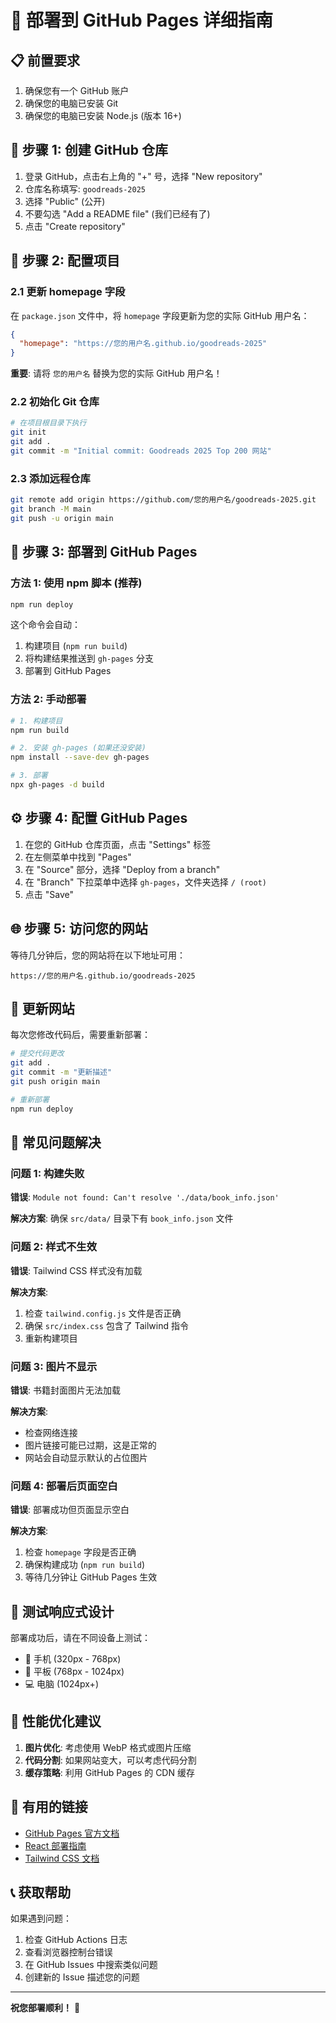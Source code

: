 # 🚀 部署到 GitHub Pages 详细指南

## 📋 前置要求

1. 确保您有一个 GitHub 账户
2. 确保您的电脑已安装 Git
3. 确保您的电脑已安装 Node.js (版本 16+)

## 🔧 步骤 1: 创建 GitHub 仓库

1. 登录 GitHub，点击右上角的 "+" 号，选择 "New repository"
2. 仓库名称填写: `goodreads-2025`
3. 选择 "Public" (公开)
4. 不要勾选 "Add a README file" (我们已经有了)
5. 点击 "Create repository"

## 🔧 步骤 2: 配置项目

### 2.1 更新 homepage 字段

在 `package.json` 文件中，将 `homepage` 字段更新为您的实际 GitHub 用户名：

```json
{
  "homepage": "https://您的用户名.github.io/goodreads-2025"
}
```

**重要**: 请将 `您的用户名` 替换为您的实际 GitHub 用户名！

### 2.2 初始化 Git 仓库

```bash
# 在项目根目录下执行
git init
git add .
git commit -m "Initial commit: Goodreads 2025 Top 200 网站"
```

### 2.3 添加远程仓库

```bash
git remote add origin https://github.com/您的用户名/goodreads-2025.git
git branch -M main
git push -u origin main
```

## 🚀 步骤 3: 部署到 GitHub Pages

### 方法 1: 使用 npm 脚本 (推荐)

```bash
npm run deploy
```

这个命令会自动：
1. 构建项目 (`npm run build`)
2. 将构建结果推送到 `gh-pages` 分支
3. 部署到 GitHub Pages

### 方法 2: 手动部署

```bash
# 1. 构建项目
npm run build

# 2. 安装 gh-pages (如果还没安装)
npm install --save-dev gh-pages

# 3. 部署
npx gh-pages -d build
```

## ⚙️ 步骤 4: 配置 GitHub Pages

1. 在您的 GitHub 仓库页面，点击 "Settings" 标签
2. 在左侧菜单中找到 "Pages"
3. 在 "Source" 部分，选择 "Deploy from a branch"
4. 在 "Branch" 下拉菜单中选择 `gh-pages`，文件夹选择 `/ (root)`
5. 点击 "Save"

## 🌐 步骤 5: 访问您的网站

等待几分钟后，您的网站将在以下地址可用：

```
https://您的用户名.github.io/goodreads-2025
```

## 🔄 更新网站

每次您修改代码后，需要重新部署：

```bash
# 提交代码更改
git add .
git commit -m "更新描述"
git push origin main

# 重新部署
npm run deploy
```

## 🐛 常见问题解决

### 问题 1: 构建失败

**错误**: `Module not found: Can't resolve './data/book_info.json'`

**解决方案**: 确保 `src/data/` 目录下有 `book_info.json` 文件

### 问题 2: 样式不生效

**错误**: Tailwind CSS 样式没有加载

**解决方案**: 
1. 检查 `tailwind.config.js` 文件是否正确
2. 确保 `src/index.css` 包含了 Tailwind 指令
3. 重新构建项目

### 问题 3: 图片不显示

**错误**: 书籍封面图片无法加载

**解决方案**: 
- 检查网络连接
- 图片链接可能已过期，这是正常的
- 网站会自动显示默认的占位图片

### 问题 4: 部署后页面空白

**错误**: 部署成功但页面显示空白

**解决方案**:
1. 检查 `homepage` 字段是否正确
2. 确保构建成功 (`npm run build`)
3. 等待几分钟让 GitHub Pages 生效

## 📱 测试响应式设计

部署成功后，请在不同设备上测试：

- 📱 手机 (320px - 768px)
- 📱 平板 (768px - 1024px)
- 💻 电脑 (1024px+)

## 🎯 性能优化建议

1. **图片优化**: 考虑使用 WebP 格式或图片压缩
2. **代码分割**: 如果网站变大，可以考虑代码分割
3. **缓存策略**: 利用 GitHub Pages 的 CDN 缓存

## 🔗 有用的链接

- [GitHub Pages 官方文档](https://pages.github.com/)
- [React 部署指南](https://create-react-app.dev/docs/deployment/)
- [Tailwind CSS 文档](https://tailwindcss.com/docs)

## 📞 获取帮助

如果遇到问题：

1. 检查 GitHub Actions 日志
2. 查看浏览器控制台错误
3. 在 GitHub Issues 中搜索类似问题
4. 创建新的 Issue 描述您的问题

---

**祝您部署顺利！** 🎉
